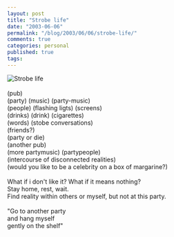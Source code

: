 ```yaml
---
layout: post
title: "Strobe life"
date: "2003-06-06"
permalink: "/blog/2003/06/06/strobe-life/"
comments: true
categories: personal
published: true
tags: 
---
```


<img src="http://www.prodjstore.com/productimages/adjstrobeballfx.jpg" border="0" alt="Strobe life" /><br /><br />(pub)<br />(party) (music) (party-music)<br />(people) (flashing ligts) (screens) <br />(drinks) (drink) (cigarettes)<br />(words) (stobe conversations)<br />(friends?)<br />(party or die)<br />(another pub)<br />(more partymusic) (partypeople)<br />(intercourse of disconnected realities)<br />(would you like to be a celebrity on a box of margarine?)<br /><br />What if i don't like it? What if it means nothing?<br />Stay home, rest, wait.<br />Find reality within others or myself, but not at this party.<br /><br />"Go to another party <br />and hang myself<br />gently on the shelf"